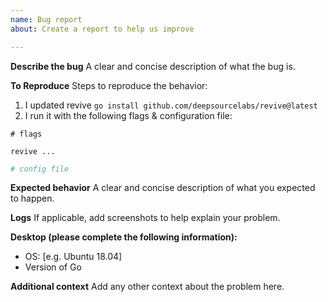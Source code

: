 ```yaml
---
name: Bug report
about: Create a report to help us improve

---
```


**Describe the bug**
A clear and concise description of what the bug is.

**To Reproduce**
Steps to reproduce the behavior:
1. I updated revive `go install github.com/deepsourcelabs/revive@latest`
2. I run it with the following flags & configuration file:

```shell
# flags

revive ...
```

```toml
# config file
```

**Expected behavior**
A clear and concise description of what you expected to happen.

**Logs**
If applicable, add screenshots to help explain your problem.

**Desktop (please complete the following information):**
 - OS: [e.g. Ubuntu 18.04]
 - Version of Go

**Additional context**
Add any other context about the problem here.
